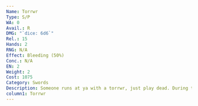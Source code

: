 ```yaml
---
Name: Torrwr
Type: S/P
WA: 0
Avail.: R
DMG: "`dice: 6d6`"
Rel.: 15
Hands: 2
RNG: N/A
Effect: Bleeding (50%)
Conc.: N/A
EN: 2
Weight: 2
Cost: 1075
Category: Swords
Description: Someone runs at ya with a torrwr, just play dead. During the last war I saw a mountain of a man behead a horse, mid-gallop, with one of these. Course the Gemmerians are all crazy sons of whores anyway. Never met one that didn’t look like he wanted to eat me.
column1: Torrwr
---
```

